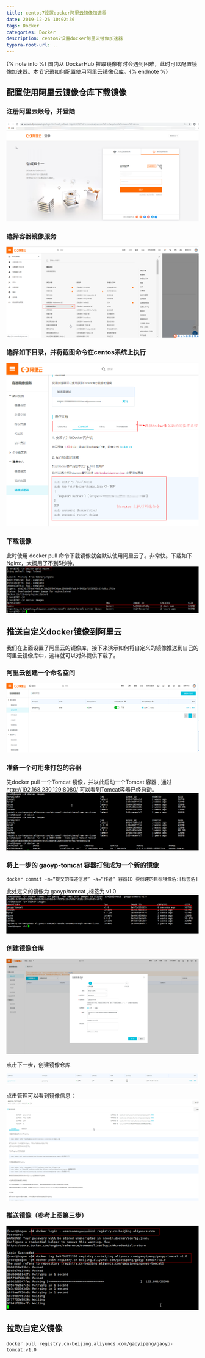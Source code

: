 ```yaml
---
title: centos7设置docker阿里云镜像加速器
date: 2019-12-26 10:02:36
tags: Docker
categories: Docker
description: centos7设置docker阿里云镜像加速器
typora-root-url: ..
---
```

{% note info %} 国内从 DockerHub 拉取镜像有时会遇到困难，此时可以配置镜像加速器。本节记录如何配置使用阿里云镜像仓库。{% endnote %}

## 配置使用阿里云镜像仓库下载镜像

### 注册阿里云账号，并登陆
![阿里云登录.png](/images/docker/阿里云登录.png)

### 选择容器镜像服务
![镜像服务.png](/images/docker/镜像服务.png)

### 选择如下目录，并将截图命令在centos系统上执行
![设置镜像地址.png](/images/docker/设置镜像地址.png)

### 下载镜像
此时使用 docker pull 命令下载镜像就会默认使用阿里云了。非常快。下载如下Nginx，大概用了不到5秒钟。
![下载nginx.png](/images/docker/下载nginx.png)

## 推送自定义docker镜像到阿里云
我们在上面设置了阿里云的镜像库，接下来演示如何将自定义的镜像推送到自己的阿里云镜像库中，这样就可以对外提供下载了。

### 阿里云创建一个命名空间
![命名空间.png](/images/docker/命名空间.png)

### 准备一个可用来打包的容器
先docker pull 一个Tomcat 镜像，并以此启动一个Tomcat 容器 ,  通过 http://192.168.230.129:8080/ 可以看到Tomcat容器已经启动。
![tomcat容器.png](/images/docker/tomcat容器.png)

### 将上一步的 gaoyp-tomcat 容器打包成为一个新的镜像
```
docker commit -m=“提交的描述信息” -a=“作者” 容器ID 要创建的目标镜像名:[标签名]
```
此处定义的镜像为 gaoyp/tomcat ,标签为 v1.0
![创建本地镜像.png](/images/docker/创建本地镜像.png)

### 创建镜像仓库
![创建镜像仓库.png](/images/docker/创建镜像仓库.png)

点击下一步，创建镜像仓库

![自定义tomcat镜像.png](/images/docker/自定义tomcat镜像.png)

点击管理可以看到镜像信息：
![镜像信息.png](/images/docker/镜像信息.png)

### 推送镜像（参考上图第三步）
![推送自定义镜像.png](/images/docker/推送自定义镜像.png)

## 拉取自定义镜像
```
docker pull registry.cn-beijing.aliyuncs.com/gaoyipeng/gaoyp-tomcat:v1.0
```